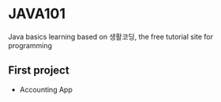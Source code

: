 # JAVA101
Java basics learning based on 생활코딩, the free tutorial site for programming

## First project 
  - Accounting App

